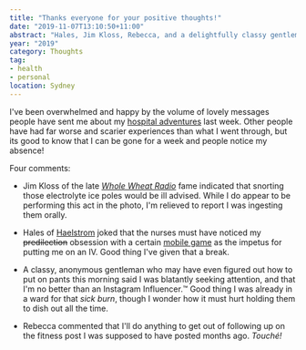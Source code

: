 ```yaml
---
title: "Thanks everyone for your positive thoughts!"
date: "2019-11-07T13:10:50+11:00"
abstract: "Hales, Jim Kloss, Rebecca, and a delightfully classy gentleman"
year: "2019"
category: Thoughts
tag:
- health
- personal
location: Sydney
---
```

I've been overwhelmed and happy by the volume of lovely messages people have sent me about my [hospital adventures](https://rubenerd.com/thanking-medicare-and-rns-staff/) last week. Other people have had far worse and scarier experiences than what I went through, but its good to know that I can be gone for a week and people notice my absence!

Four comments:

* Jim Kloss of the late *[Whole Wheat Radio](https://rubenerd.com/tag/whole-wheat-radio)* fame indicated that snorting those electrolyte ice poles would be ill advised. While I do appear to be performing this act in the photo, I'm relieved to report I was ingesting them orally.

* Hales of [Haelstrom](http://halestrom.net/) joked that the nurses must have noticed my <del>predilection</del> obsession with a certain [mobile game](https://rubenerd.com/tag/fate-grand-order) as the impetus for putting me on an IV. Good thing I've given that a break.

* A classy, anonymous gentleman who may have even figured out how to put on pants this morning said I was blatantly seeking attention, and that I'm no better than an Instagram Influencer.&trade; Good thing I was already in a ward for that *sick burn*, though I wonder how it must hurt holding them to dish out all the time.

* Rebecca commented that I'll do anything to get out of following up on the fitness post I was supposed to have posted months ago. *Touché!*

